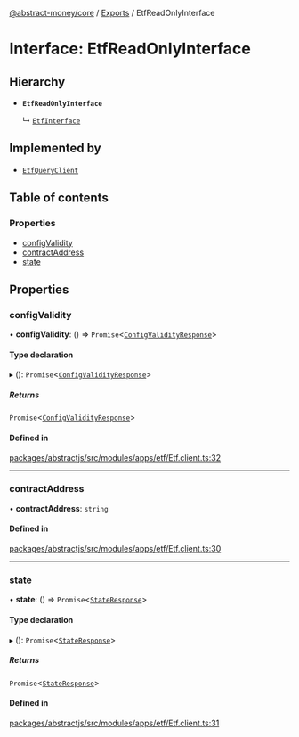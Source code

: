 [@abstract-money/core](../README.md) / [Exports](../modules.md) / EtfReadOnlyInterface

# Interface: EtfReadOnlyInterface

## Hierarchy

- **`EtfReadOnlyInterface`**

  ↳ [`EtfInterface`](EtfInterface.md)

## Implemented by

- [`EtfQueryClient`](../classes/EtfQueryClient.md)

## Table of contents

### Properties

- [configValidity](EtfReadOnlyInterface.md#configvalidity)
- [contractAddress](EtfReadOnlyInterface.md#contractaddress)
- [state](EtfReadOnlyInterface.md#state)

## Properties

### configValidity

• **configValidity**: () => `Promise`<[`ConfigValidityResponse`](EtfTypes.ConfigValidityResponse.md)\>

#### Type declaration

▸ (): `Promise`<[`ConfigValidityResponse`](EtfTypes.ConfigValidityResponse.md)\>

##### Returns

`Promise`<[`ConfigValidityResponse`](EtfTypes.ConfigValidityResponse.md)\>

#### Defined in

[packages/abstractjs/src/modules/apps/etf/Etf.client.ts:32](https://github.com/AbstractSDK/frontend/blob/07410073/packages/abstractjs/src/modules/apps/etf/Etf.client.ts#L32)

___

### contractAddress

• **contractAddress**: `string`

#### Defined in

[packages/abstractjs/src/modules/apps/etf/Etf.client.ts:30](https://github.com/AbstractSDK/frontend/blob/07410073/packages/abstractjs/src/modules/apps/etf/Etf.client.ts#L30)

___

### state

• **state**: () => `Promise`<[`StateResponse`](EtfTypes.StateResponse.md)\>

#### Type declaration

▸ (): `Promise`<[`StateResponse`](EtfTypes.StateResponse.md)\>

##### Returns

`Promise`<[`StateResponse`](EtfTypes.StateResponse.md)\>

#### Defined in

[packages/abstractjs/src/modules/apps/etf/Etf.client.ts:31](https://github.com/AbstractSDK/frontend/blob/07410073/packages/abstractjs/src/modules/apps/etf/Etf.client.ts#L31)
